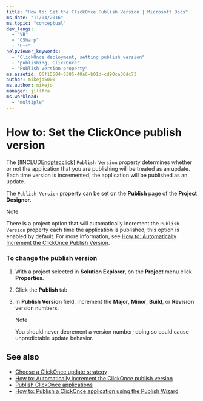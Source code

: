 ```yaml
---
title: "How to: Set the ClickOnce Publish Version | Microsoft Docs"
ms.date: "11/04/2016"
ms.topic: "conceptual"
dev_langs:
  - "VB"
  - "CSharp"
  - "C++"
helpviewer_keywords:
  - "ClickOnce deployment, setting publish version"
  - "publishing, ClickOnce"
  - "Publish Version property"
ms.assetid: 06f15504-6385-40a6-b01d-cd90ca36dc73
author: mikejo5000
ms.author: mikejo
manager: jillfra
ms.workload:
  - "multiple"
---
```

# How to: Set the ClickOnce publish version
The [!INCLUDE[ndptecclick](../deployment/includes/ndptecclick_md.md)] `Publish Version` property determines whether or not the application that you are publishing will be treated as an update. Each time version is incremented, the application will be published as an update.

 The `Publish Version` property can be set on the **Publish** page of the **Project Designer**.

> [!NOTE]
> There is a project option that will automatically increment the `Publish Version` property each time the application is published; this option is enabled by default. For more information, see [How to: Automatically Increment the ClickOnce Publish Version](../deployment/how-to-automatically-increment-the-clickonce-publish-version.md).

### To change the publish version

1. With a project selected in **Solution Explorer**, on the **Project** menu click **Properties**.

2. Click the **Publish** tab.

3. In **Publish Version** field, increment the **Major**, **Minor**, **Build**, or **Revision** version numbers.

    > [!NOTE]
    > You should never decrement a version number; doing so could cause unpredictable update behavior.

## See also
- [Choose a ClickOnce update strategy](../deployment/choosing-a-clickonce-update-strategy.md)
- [How to: Automatically increment the ClickOnce publish version](../deployment/how-to-automatically-increment-the-clickonce-publish-version.md)
- [Publish ClickOnce applications](../deployment/publishing-clickonce-applications.md)
- [How to: Publish a ClickOnce application using the Publish Wizard](../deployment/how-to-publish-a-clickonce-application-using-the-publish-wizard.md)